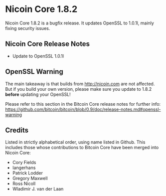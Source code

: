 # Nicoin Core 1.8.2

Nicoin Core 1.8.2 is a bugfix release. It updates OpenSSL to 1.0.1l, mainly fixing security issues.

## Nicoin Core Release Notes

* Update to OpenSSL 1.0.1l


## OpenSSL Warning

The main takeaway is that builds from http://nicoin.com are not affected. But if you build your own version,
please make sure you update to 1.8.2 **before** updating your OpenSSL!

Please refer to this section in the Bitcoin Core release notes for further info: https://github.com/bitcoin/bitcoin/blob/0.9/doc/release-notes.md#openssl-warning


## Credits

Listed in strictly alphabetical order, using name listed in Github. This
includes those whose contributions to Bitcoin Core have been merged
into Nicoin Core:

* Cory Fields
* langerhans
* Patrick Lodder
* Gregory Maxwell
* Ross Nicoll
* Wladimir J. van der Laan
